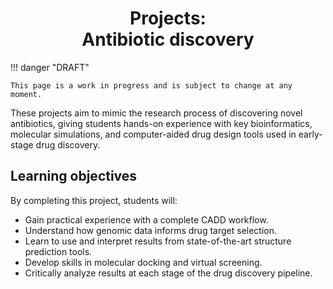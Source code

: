 <h1 align="center">
<b>Projects:</b><br>
Antibiotic discovery
</h1>

!!! danger "DRAFT"

    This page is a work in progress and is subject to change at any moment.

These projects aim to mimic the research process of discovering novel antibiotics, giving students hands-on experience with key bioinformatics, molecular simulations, and computer-aided drug design tools used in early-stage drug discovery.

## Learning objectives

By completing this project, students will:

-   Gain practical experience with a complete CADD workflow.
-   Understand how genomic data informs drug target selection.
-   Learn to use and interpret results from state-of-the-art structure prediction tools.
-   Develop skills in molecular docking and virtual screening.
-   Critically analyze results at each stage of the drug discovery pipeline.
